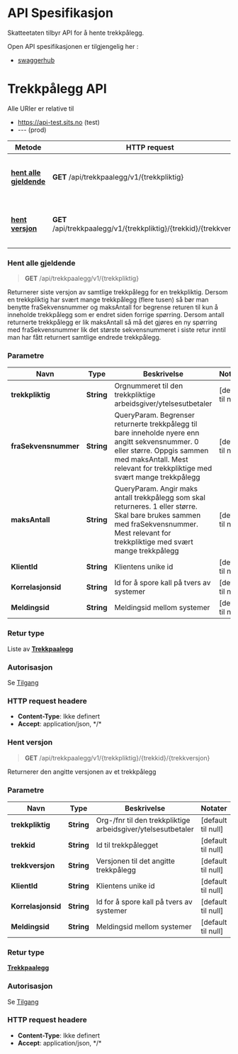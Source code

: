 # API Spesifikasjon

Skatteetaten tilbyr API for å hente trekkpålegg.

Open API spesifikasjonen er tilgjengelig her :

* [swaggerhub](https://app.swaggerhub.com/apis/skatteetaten/trekkpaalegg-app)

# Trekkpålegg API

Alle URIer er relative til 
* https://api-test.sits.no (test)
* ---                      (prod)


| Metode                                        | HTTP request                                                         | Beskrivelse                                           |
|-----------------------------------------------|----------------------------------------------------------------------|-------------------------------------------------------|
| [**hent alle gjeldende**](#hentAlleGjeldende) | **GET** /api/trekkpaalegg/v1/{trekkpliktig}                          | Hent alle gjeldende trekkpålegg for den trekkpliktige |
| [**hent versjon**](#hentVersjon)              | **GET** /api/trekkpaalegg/v1/{trekkpliktig}/{trekkid}/{trekkversjon} | Hent en spesifikk versjon av et trekkpålegg.          |

<a name="hentAlleGjeldende"></a>

### Hent alle gjeldende

>  **GET** /api/trekkpaalegg/v1/{trekkpliktig}

Returnerer siste versjon av samtlige trekkpålegg for en trekkpliktig. Dersom en trekkpliktig har svært mange trekkpålegg (flere tusen) så bør man benytte fraSekvensnummer og maksAntall for begrense returen til kun å inneholde trekkpålegg som er endret siden forrige spørring. Dersom antall returnerte trekkpålegg er lik maksAntall så må det gjøres en ny spørring med fraSekvensnummer lik det største sekvensnummeret i siste retur inntil man har fått returnert samtlige endrede trekkpålegg.

### Parametre

| Navn                 | Type       | Beskrivelse                                                                                                                                                                                               | Notater            |
|----------------------|------------|-----------------------------------------------------------------------------------------------------------------------------------------------------------------------------------------------------------|--------------------|
| **trekkpliktig**     | **String** | Orgnummeret til den trekkpliktige arbeidsgiver/ytelsesutbetaler                                                                                                                                           | [default til null] || **trekkpliktig**     | **String** | Orgnummeret til den trekkpliktige arbeidsgiver/ytelsesutbetaler                                                                                                                                          | [default til null] |
| **fraSekvensnummer** | **String** | QueryParam. Begrenser returnerte trekkpålegg til bare inneholde nyere enn angitt sekvensnummer. 0 eller større. Oppgis sammen med maksAntall. Mest relevant for trekkpliktige med svært mange trekkpålegg | [default til null] |
| **maksAntall**       | **String** | QueryParam. Angir maks antall trekkpålegg som skal returneres. 1 eller større. Skal bare brukes sammen med fraSekvensnummer. Mest relevant for trekkpliktige med svært mange trekkpålegg                  | [default til null] |
| **KlientId**         | **String** | Klientens unike id                                                                                                                                                                                        | [default til null] |
| **Korrelasjonsid**   | **String** | Id for å spore kall på tvers av systemer                                                                                                                                                                  | [default til null] |
| **Meldingsid**       | **String** | Meldingsid mellom systemer                                                                                                                                                                                | [default til null] |


### Retur type

Liste av [**Trekkpaalegg**](../feltbeskrivelser/Models/Trekkpaalegg.md)

### Autorisasjon

Se [Tilgang](../tilgang.md)

### HTTP request headere

- **Content-Type**: Ikke definert
- **Accept**: application/json, \*/\*

<a name="hentVersjon"></a>

### Hent versjon

> **GET** /api/trekkpaalegg/v1/{trekkpliktig}/{trekkid}/{trekkversjon}

Returnerer den angitte versjonen av et trekkpålegg

### Parametre

| Navn               | Type       | Beskrivelse                                                  | Notater            |
|--------------------|------------|--------------------------------------------------------------|--------------------|
| **trekkpliktig**   | **String** | Org-/fnr til den trekkpliktige arbeidsgiver/ytelsesutbetaler | [default til null] |
| **trekkid**        | **String** | Id til trekkpålegget                                         | [default til null] |
| **trekkversjon**   | **String** | Versjonen til det angitte trekkpålegg                     | [default til null] |
| **KlientId**       | **String** | Klientens unike id                                           | [default til null] |
| **Korrelasjonsid** | **String** | Id for å spore kall på tvers av systemer                     | [default til null] |
| **Meldingsid**     | **String** | Meldingsid mellom systemer                                   | [default til null] |


### Retur type

[**Trekkpaalegg**](../feltbeskrivelser/Models/Trekkpaalegg.md)

### Autorisasjon

Se [Tilgang](../tilgang.md)

### HTTP request headere

- **Content-Type**: Ikke definert
- **Accept**: application/json, \*/\*